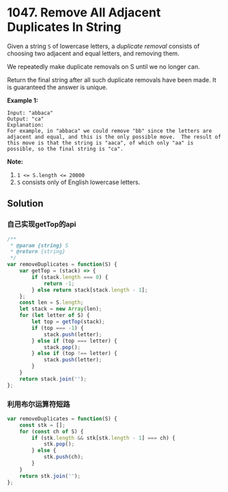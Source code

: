 # 1047. Remove All Adjacent Duplicates In String

Given a string `S` of lowercase letters, a *duplicate removal* consists of choosing two adjacent and equal letters, and removing them.

We repeatedly make duplicate removals on S until we no longer can.

Return the final string after all such duplicate removals have been made. It is guaranteed the answer is unique.

 

**Example 1:**

```
Input: "abbaca"
Output: "ca"
Explanation: 
For example, in "abbaca" we could remove "bb" since the letters are adjacent and equal, and this is the only possible move.  The result of this move is that the string is "aaca", of which only "aa" is possible, so the final string is "ca".
```

 

**Note:**

1. `1 <= S.length <= 20000`
2. `S` consists only of English lowercase letters.

## Solution

### 自己实现getTop的api

```js
/**
 * @param {string} S
 * @return {string}
 */
var removeDuplicates = function(S) {
    var getTop = (stack) => {			
        if (stack.length === 0) {
            return -1;
        } else return stack[stack.length - 1];
    };
    const len = S.length;
    let stack = new Array(len);
    for (let letter of S) {
        let top = getTop(stack);
        if (top === -1) {
            stack.push(letter);
        } else if (top === letter) {
            stack.pop();
        } else if (top !== letter) {
            stack.push(letter);
        }
    }
    return stack.join('');
};
```

### 利用布尔运算符短路

```js
var removeDuplicates = function(S) {
    const stk = [];
    for (const ch of S) {
        if (stk.length && stk[stk.length - 1] === ch) {
            stk.pop();
        } else {
            stk.push(ch);
        }
    }
    return stk.join('');
};
```

